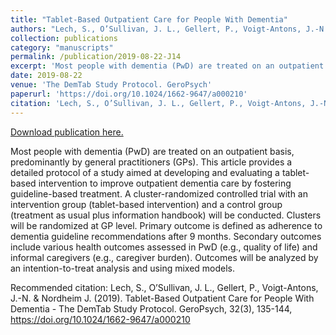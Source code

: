 ```yaml
---
title: "Tablet-Based Outpatient Care for People With Dementia"
authors: "Lech, S., O’Sullivan, J. L., Gellert, P., Voigt-Antons, J.-N. & Nordheim J."
collection: publications
category: "manuscripts"
permalink: /publication/2019-08-22-J14
excerpt: 'Most people with dementia (PwD) are treated on an outpatient basis, predominantly by general practitioners (GPs). This article provides a detailed protocol of a study aimed at developing and evaluating a tablet-based intervention to improve outpatient dementia care by fostering guideline-based treatment. A cluster-randomized controlled trial with an intervention group (tablet-based intervention) and a control group (treatment as usual plus information handbook) will be conducted. Clusters will be randomized at GP level. Primary outcome is defined as adherence to dementia guideline recommendations after 9 months. Secondary outcomes include various health outcomes assessed in PwD (e.g., quality of life) and informal caregivers (e.g., caregiver burden). Outcomes will be analyzed by an intention-to-treat analysis and using mixed models.'
date: 2019-08-22
venue: 'The DemTab Study Protocol. GeroPsych'
paperurl: 'https://doi.org/10.1024/1662-9647/a000210'
citation: 'Lech, S., O’Sullivan, J. L., Gellert, P., Voigt-Antons, J.-N. &amp; Nordheim J. (2019). Tablet-Based Outpatient Care for People With Dementia - The DemTab Study Protocol. GeroPsych, 32(3), 135-144, https://doi.org/10.1024/1662-9647/a000210'
---
```


<a href='https://doi.org/10.1024/1662-9647/a000210'>Download publication here.</a>

Most people with dementia (PwD) are treated on an outpatient basis, predominantly by general practitioners (GPs). This article provides a detailed protocol of a study aimed at developing and evaluating a tablet-based intervention to improve outpatient dementia care by fostering guideline-based treatment. A cluster-randomized controlled trial with an intervention group (tablet-based intervention) and a control group (treatment as usual plus information handbook) will be conducted. Clusters will be randomized at GP level. Primary outcome is defined as adherence to dementia guideline recommendations after 9 months. Secondary outcomes include various health outcomes assessed in PwD (e.g., quality of life) and informal caregivers (e.g., caregiver burden). Outcomes will be analyzed by an intention-to-treat analysis and using mixed models.

Recommended citation: Lech, S., O’Sullivan, J. L., Gellert, P., Voigt-Antons, J.-N. & Nordheim J. (2019). Tablet-Based Outpatient Care for People With Dementia - The DemTab Study Protocol. GeroPsych, 32(3), 135-144, https://doi.org/10.1024/1662-9647/a000210